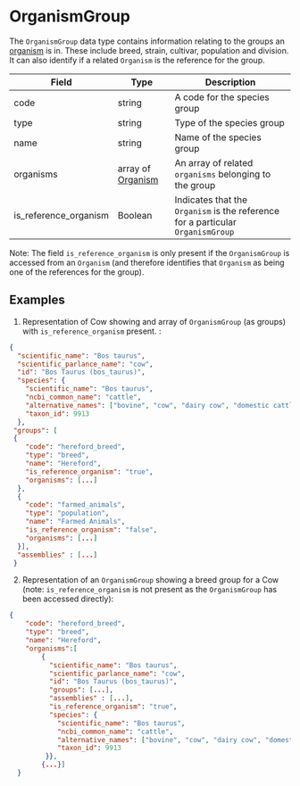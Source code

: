 # OrganismGroup

The `OrganismGroup` data type contains information relating to the groups an [organism](./organism.md) is in.  These include breed, strain, cultivar, population and division. It can also identify if a related `Organism` is the reference for the group.


| Field                     | Type               | Description                               |
|---------------------------|--------------------|-------------------------------------------|
| code                      | string             | A code for the species group           
| type                      | string             | Type of the species group   
| name                      | string             | Name of the species group     
| organisms                 | array of [Organism](./organism.md)  | An array of related `organisms` belonging to the group
| is_reference_organism     | Boolean            | Indicates that the `Organism` is the reference for a particular `OrganismGroup`

Note: The field `is_reference_organism` is only present if the `OrganismGroup` is accessed from an `Organism` (and therefore identifies that `Organism` as being one of the references for the group).  

## Examples

1. Representation of Cow showing and array of `OrganismGroup` (as groups) with `is_reference_organism` present. :

```json
{
  "scientific_name": "Bos taurus",
  "scientific_parlance_name": "cow",
  "id": "Bos Taurus (bos_taurus)",
  "species": {
    "scientific_name": "Bos taurus",
    "ncbi_common_name": "cattle",
    "alternative_names": ["bovine", "cow", "dairy cow", "domestic cattle", "domestic cow"],
    "taxon_id": 9913
  },
 "groups": [
 {
    "code": "hereford_breed",
    "type": "breed",
    "name": "Hereford",
    "is_reference_organism": "true",
    "organisms": [...]
  },
  {
    "code": "farmed_animals",
    "type": "population",
    "name": "Farmed Animals",
    "is_reference_organism": "false",
    "organisms": [...]
  }],
  "assemblies" : [...]
 }
```

2. Representation of an `OrganismGroup` showing a breed group for a Cow (note: `is_reference_organism` is not present as the `OrganismGroup` has been accessed directly):

```json
{
    "code": "hereford_breed",
    "type": "breed",
    "name": "Hereford",
    "organisms":[
        {
          "scientific_name": "Bos taurus",
          "scientific_parlance_name": "cow",
          "id": "Bos Taurus (bos_taurus)",
          "groups": [...],
          "assemblies" : [...],
          "is_reference_organism": "true",
          "species": {
            "scientific_name": "Bos taurus",
            "ncbi_common_name": "cattle",
            "alternative_names": ["bovine", "cow", "dairy cow", "domestic cattle", "domestic cow"],
            "taxon_id": 9913
         }},
        {...}]
  }

```
